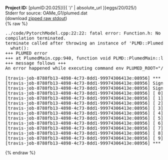 **Project ID:** [plumID:20.025]({{ '/' | absolute_url }}eggs/20/025/)  
Stderr for source:  OAMe_G1/plumed.dat   
(download [zipped raw stdout](plumed.dat.plumed_master.stdout.txt.zip))  
{% raw %}
<pre>
../code/PytorchModel.cpp:22:22: fatal error: Function.h: No such file or directory
compilation terminated.
terminate called after throwing an instance of 'PLMD::Plumed::ExceptionError'
  what():  
+++ PLUMED error
+++ at PlumedMain.cpp:940, function void PLMD::PlumedMain::load(const string&)
+++ message follows +++
An error happened while executing command env PLUMED_ROOT="/home/travis/opt/lib/plumed_master" env PLUMED_HTMLDIR="/home/travis/opt/share/doc/plumed_master" env PLUMED_INCLUDEDIR="/home/travis/opt/include" env PLUMED_PROGRAM_NAME="plumed_master" env PLUMED_IS_INSTALLED="yes" "/home/travis/opt/lib/plumed_master"/scripts/mklib.sh ../code/PytorchModel.cpp

[travis-job-8788fb13-4898-4c73-8dd1-99974306413e:08956] *** Process received signal ***
[travis-job-8788fb13-4898-4c73-8dd1-99974306413e:08956] Signal: Aborted (6)
[travis-job-8788fb13-4898-4c73-8dd1-99974306413e:08956] Signal code:  (-6)
[travis-job-8788fb13-4898-4c73-8dd1-99974306413e:08956] [ 0] /lib/x86_64-linux-gnu/libc.so.6(+0x354b0)[0x7f977d39b4b0]
[travis-job-8788fb13-4898-4c73-8dd1-99974306413e:08956] [ 1] /lib/x86_64-linux-gnu/libc.so.6(gsignal+0x38)[0x7f977d39b428]
[travis-job-8788fb13-4898-4c73-8dd1-99974306413e:08956] [ 2] /lib/x86_64-linux-gnu/libc.so.6(abort+0x16a)[0x7f977d39d02a]
[travis-job-8788fb13-4898-4c73-8dd1-99974306413e:08956] [ 3] /usr/lib/x86_64-linux-gnu/libstdc++.so.6(_ZN9__gnu_cxx27__verbose_terminate_handlerEv+0x16d)[0x7f977d9d584d]
[travis-job-8788fb13-4898-4c73-8dd1-99974306413e:08956] [ 4] /usr/lib/x86_64-linux-gnu/libstdc++.so.6(+0x8d6b6)[0x7f977d9d36b6]
[travis-job-8788fb13-4898-4c73-8dd1-99974306413e:08956] [ 5] /usr/lib/x86_64-linux-gnu/libstdc++.so.6(+0x8d701)[0x7f977d9d3701]
[travis-job-8788fb13-4898-4c73-8dd1-99974306413e:08956] [ 6] /usr/lib/x86_64-linux-gnu/libstdc++.so.6(__cxa_rethrow+0x49)[0x7f977d9d3969]
[travis-job-8788fb13-4898-4c73-8dd1-99974306413e:08956] [ 7] plumed_master[0x40a072]
[travis-job-8788fb13-4898-4c73-8dd1-99974306413e:08956] [ 8] /lib/x86_64-linux-gnu/libc.so.6(__libc_start_main+0xf0)[0x7f977d386830]
[travis-job-8788fb13-4898-4c73-8dd1-99974306413e:08956] [ 9] plumed_master[0x40a0e9]
[travis-job-8788fb13-4898-4c73-8dd1-99974306413e:08956] *** End of error message ***
</pre>
{% endraw %}

